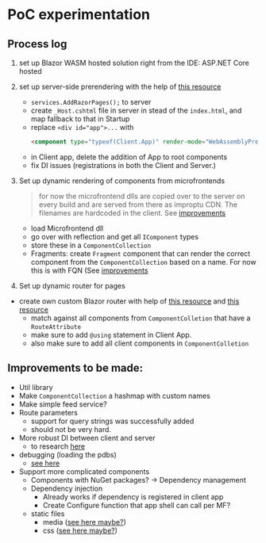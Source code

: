# PoC experimentation

## Process log

1. set up Blazor WASM hosted solution right from the IDE: ASP.NET Core hosted

2. set up server-side prerendering with the help of [this resource](https://andrewlock.net/enabling-prerendering-for-blazor-webassembly-apps/)

   - `services.AddRazorPages();` to server
   - create `_Host.cshtml` file in server in stead of the `index.html`, and map
     fallback to that in Startup
   - replace `<div id="app">...` with
     ```html
     <component type="typeof(Client.App)" render-mode="WebAssemblyPrerendered" />
     ```
   - in Client app, delete the addition of App to root components
   - fix DI issues (registrations in both the Client and Server.)

3. Set up dynamic rendering of components from microfrontends

   > for now the microfrontend dlls are copied over to the server on every build
   > and are served from there as improptu CDN. The filenames are hardcoded in
   > the client. See [improvements](#Improvements-to-be-made)

   - load Microfrontend dll
   - go over with reflection and get all `IComponent` types
   - store these in a `ComponentCollection`
   - Fragments: create `Fragment` component that can render the correct
     component from the `ComponentCollection` based on a name. For now this is
     with FQN (See [improvements](#Improvements-to-be-made)

4. Set up dynamic router for pages

- create own custom Blazor router with help of [this
  resource](https://chrissainty.com/introduction-to-routing-in-blazor/) and
  [this resource](https://chrissainty.com/building-a-custom-router-for-blazor/)
  - match against all components from `ComponentColletion` that have a `RouteAttribute`
  - make sure to add `@using` statement in Client App.
  - also make sure to add all client components in `ComponentColletion`

## Improvements to be made:

- Util library
- Make `ComponentCollection` a hashmap with custom names
- Make simple feed service?
- Route parameters
  - support for query strings was successfully added
  - should not be very hard.
- More robust DI between client and server
  - to research [here](https://jonhilton.net/blazor-wasm-prerendering-missing-http-client/)
- debugging (loading the pdbs)
  - [see here](https://github.com/smapiot/Piral.Blazor/blob/blazor-5.0/src/Piral.Blazor.Core/JSBridge.cs)
- Support more complicated components
  - Components with NuGet packages? -> Dependency management
  - Dependency injection
    - Already works if dependency is registered in client app
    - Create Configure function that app shell can call per MF?
  - static files
    - media ([see here maybe?](https://github.com/smapiot/Piral.Blazor/pull/15))
    - css ([see here maybe?](https://github.com/smapiot/Piral.Blazor/pull/28))
